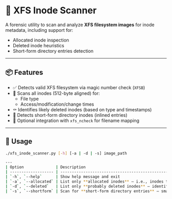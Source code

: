 # 🧠 XFS Inode Scanner

A forensic utility to scan and analyze **XFS filesystem images** for inode metadata, including support for:

- Allocated inode inspection  
- Deleted inode heuristics  
- Short-form directory entries detection

---

## 📦 Features

- ✅ Detects valid XFS filesystem via magic number check (`XFSB`)
- 📁 Scans all inodes (512-byte aligned) for:
  - File type
  - Access/modification/change times
- ⚰️ Identifies likely deleted inodes (based on type and timestamps)
- 📂 Detects short-form directory inodes (inlined entries)
- 🧾 Optional integration with `xfs_ncheck` for filename mapping

---

## 📖 Usage

```bash
./xfs_inode_scanner.py [-h] [-a | -d | -s] image_path

---
| Option              | Description                                                                                       |
| ------------------- | ------------------------------------------------------------------------------------------------- |
| `-h`, `--help`      | Show help message and exit                                                                        |
| `-a`, `--allocated` | List only **allocated inodes** — i.e., inodes that have a known file type and valid timestamps    |
| `-d`, `--deleted`   | List only **probably deleted inodes** — identified by missing file type but with valid timestamps |
| `-s`, `--shortform` | Scan for **short-form directory entries** — small directory entries stored directly in the inode  |

